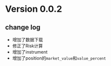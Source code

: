 # Version 0.0.2

## change log

- 增加了数据下载
- 修正了Risk计算
- 增加了instrument
- 增加了position的`market_value`和`value_percent`
